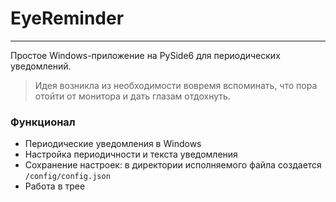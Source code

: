 # EyeReminder

---

Простое Windows-приложение на PySide6 для периодических уведомлений.  

> Идея возникла из необходимости вовремя вспоминать, что пора отойти от монитора и дать глазам отдохнуть.  

### Функционал

- Периодические уведомления в Windows
- Настройка периодичности и текста уведомления
- Сохранение настроек: в директории исполняемого файла создается `/config/config.json`
- Работа в трее

